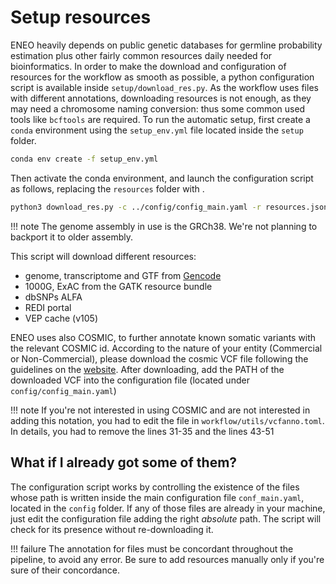 # Setup resources

ENEO heavily depends on public genetic databases for germline probability estimation plus other fairly common resources daily needed for bioinformatics. In order to make the download and configuration of resources for the workflow as smooth as possible, a python configuration script is available inside `setup/download_res.py`. As the workflow uses files with different annotations, downloading resources is not enough, as they may need a chromosome naming conversion: thus some common used tools like `bcftools` are required. To run the automatic setup, first create a `conda` environment using the `setup_env.yml` file located inside the `setup` folder.

```sh
conda env create -f setup_env.yml 
```

Then activate the conda environment, and launch the configuration script as follows, replacing the `resources` folder with .

```bash
python3 download_res.py -c ../config/config_main.yaml -r resources.json -o resources  
```

!!! note
    The genome assembly in use is the GRCh38. We're not planning to backport it to older assembly. 


This script will download different resources:
- genome, transcriptome and GTF from [Gencode](https://www.gencodegenes.org/human/)
- 1000G, ExAC from the GATK resource bundle
- dbSNPs ALFA 
- REDI portal
- VEP cache (v105)

ENEO uses also COSMIC, to further annotate known somatic variants with the relevant COSMIC id. According to the nature of your entity (Commercial or Non-Commercial), please download the cosmic VCF file following the guidelines on the [website](https://cancer.sanger.ac.uk/cosmic/download/cosmic). After downloading, add the PATH of the downloaded VCF into the configuration file (located under `config/config_main.yaml`) 

!!! note
    If you're not interested in using COSMIC and are not interested in adding this notation, you had to edit the file in `workflow/utils/vcfanno.toml`. In details, you had to remove the lines 31-35 and the lines 43-51

## What if I already got some of them?

The configuration script works by controlling the existence of the files whose path is written inside the main configuration file `conf_main.yaml`, located in the `config` folder. If any of those files are already in your machine, just edit the configuration file adding the right *absolute* path. The script will check for its presence without re-downloading it.

!!! failure
    The annotation for files must be concordant throughout the pipeline, to avoid any error. Be sure to add resources manually only if you're sure of their concordance.


